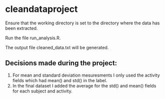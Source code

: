 cleandataproject
================

Ensure that the working directory is set to the directory where the data has been extracted.

Run the file run_analysis.R.

The output file cleaned_data.txt will be generated.

Decisions made during the project:
----------------------------------
1)  For mean and standard deviation mesuresments I only used the activity fields which had mean() and std() in the label.
2) In the final dataset I added the average for the std() and mean() fields for each subject and activity.